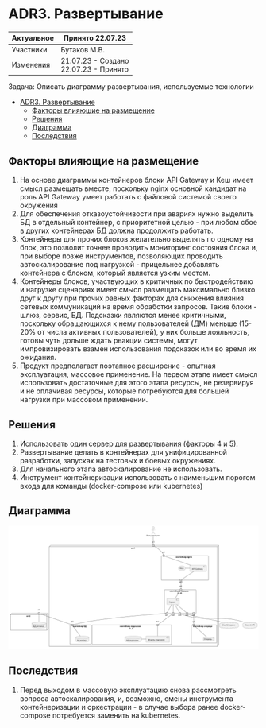 # ADR3. Развертывание

| Актуальное | Принято 22.07.23                          |
|------------|-------------------------------------------|
| Участники  | Бутаков М.В.                              |
| Изменения  | 21.07.23 - Создано<br/>22.07.23 - Принято |

Задача: Описать диаграмму развертывания, используемые технологии

<!-- TOC -->
* [ADR3. Развертывание](#adr3-развертывание)
	* [Факторы влияющие на размещение](#факторы-влияющие-на-размещение)
	* [Решения](#решения)
	* [Диаграмма](#диаграмма)
	* [Последствия](#последствия)
<!-- TOC -->

## Факторы влияющие на размещение

1. На основе диаграммы контейнеров блоки API Gateway и Кеш имеет смысл размещать вместе, поскольку nginx основной
   кандидат на роль API Gateway умеет работать с файловой системой своего окружения
2. Для обеспечения отказоустойчивости при авариях нужно выделить БД в отдельный контейнер, с приоритетной целью -
   при любом сбое в других контейнерах БД должна продолжить работать.
3. Контейнеры для прочих блоков желательно выделять по одному на блок, это позволит точнее проводить мониторинг
   состояния блока и, при выборе позже инструментов, позволяющих проводить автоскалирование под нагрузкой - прицельнее
   добавлять контейнера с блоком, который является узким местом.
4. Контейнеры блоков, участвующих в критичных по быстродействию и нагрузке сценариях имеет смысл размещать максимально
   близко друг к другу при прочих равных факторах для снижения влияния сетевых коммуникаций на время обработки запросов.
   Такие блоки - шлюз, сервис, БД. Подсказки являются менее критичными, поскольку обращающихся к нему пользователей (ДМ)
   меньше (15-20% от числа активных пользователей), у них больше лояльность, готовы чуть дольше ждать реакции системы,
   могут импровизировать взамен использования подсказок или во время их ожидания.
5. Продукт предполагает поэтапное расширение - опытная эксплуатация, массовое применение. На первом этапе имеет смысл
   использовать достаточные для этого этапа ресурсы, не резервируя и не оплачивая ресурсы, которые потребуются для
   большей нагрузки при массовом применении.

## Решения

1. Использовать один сервер для развертывания (факторы 4 и 5).
2. Развертывание делать в контейнерах для унифицированной разработки, запусках на тестовых и боевых окружениях.
3. Для начального этапа автоскалирование не использовать.
4. Инструмент контейнеризации использовать с наименьшим порогом входа для команды (docker-compose или kubernetes)

## Диаграмма

![](../svg/chart/deploy_1.svg)

## Последствия

1. Перед выходом в массовую эксплуатацию снова рассмотреть вопроса автоскалирования, и, возможно, смены инструмента
   контейнеризации и оркестрации - в случае выбора ранее docker-compose потребуется заменить на kubernetes.
